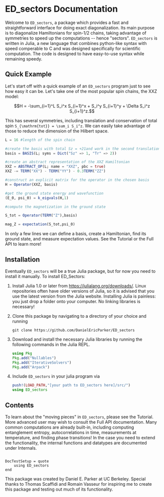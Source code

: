 # ED_sectors Documentation

Welcome to `ED_sectors`, a package which provides a fast and straightforward interface for doing exact diagonalization. Its main purpose is to diagonalize Hamiltonians for spin-1/2 chains, taking advantage of symmetries to speed up the computations -- hence "sectors". `ED_sectors` is written in Julia, a new language that combines python-like syntax with speed comperable to C and was designed specifically for scientific computation. The code is designed to have easy-to-use syntax while remaining speedy.


## Quick Example

Let's start off with a quick example of an `ED_sectors` program just to see how easy it can be. Let's take one of the most popular spin chains, the XXZ model:
```math
H = -\sum_{i=1}^L S_i^x S_{i+1}^x + S_i^y S_{i+1}^y + \Delta S_i^z S_{i+1}^z.
```
This has several symmetries, including translation and conservation of total spin ``S_{\mathrm{tot}} = \sum_i S_i^z``. We can easily take advantage of those to reduce the dimension of the Hilbert space.

```julia
L = 16 #length of the spin chain

#create the basis with total Sz = +21and work in the second translation sector
basis = BASIS(L; syms = Dict("Sz" => 1, "Tr" => 2))

#create an abstract representation of the XXZ Hamiltonian
XXZ = ABSTRACT_OP(L; name = "XXZ", pbc = true)
XXZ -= TERM("XX") - TERM("YY") - 0.3TERM("ZZ")

#construct an explicit matrix for the operator in the chosen basis
H = Operator(XXZ, basis)

#get the ground state energy and wavefunction
(E_0, psi_0) = k_eigvals(H,1)

#compute the magnetization in the ground state

S_tot = Operator(TERM("Z"),basis)

mag_Z = expectation(S_tot,psi_0)
```

In only a few lines we can define a basis, create a Hamiltonian, find its ground state, and measure expectation values. See the Tutorial or the Full API to learn more!

## Installation

Eventually `ED_sectors` will be a true Julia package, but for now you need to install it manually. To install ED_Sectors:
1. Install Julia 1.0 or later from <https://julialang.org/downloads/>. Linux repositories often have older versions of Julia, so it is advised that you use the latest version from the Julia website. Installing Julia is painless: you just drop a folder onto your computer. No linking libraries is necessary!

2. Clone this package by navigating to a directory of your choice and running  
   ```
   git clone https://github.com/DanielEricParker/ED_sectors
   ```

3. Download and install the necessary Julia libraries by running the following commands in the Julia REPL.  
   ```julia
   using Pkg
   Pkg.add("Nullables")
   Pkg.add("IterativeSolvers")
   Pkg.add("Arpack")
   ```

4. Include `ED_sectors` in your julia program via  
   ```julia
   push!(LOAD_PATH,"[your path to ED_sectors here]/src/")
   using ED_sectors
   ```

## Contents

To learn about the "moving pieces" in `ED_sectors`, please see the Tutorial. More advanced user may wish to consult the Full API documentation. Many common computations are already built-in, including computing entanglement entropy, autocorrelations in time, measurements at temperature, and finding phase transitions! In the case you need to extend the functionality, the internal functions and datatypes are documented under Internals.


```@contents

```

```@meta
DocTestSetup = quote
	using ED_sectors
end
```


This package was created by Daniel E. Parker at UC Berkeley. Special thanks to Thomas Scaffidi and Romain Vasseur for inspiring me to create this package and testing out much of its functionality.